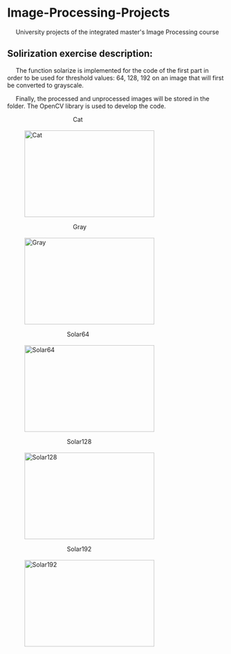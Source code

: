 # Image-Processing-Projects
&nbsp;&nbsp;&nbsp;&nbsp; University projects of the integrated master's Image Processing course

## Solirization exercise description:
&nbsp;&nbsp;&nbsp;&nbsp; The function solarize is implemented for the code of the first part in order to be used for threshold values: 64, 128, 192 on an image that will first be converted to grayscale. 

&nbsp;&nbsp;&nbsp;&nbsp; Finally, the processed and unprocessed images will be stored in the folder. The OpenCV library is used to develop the code.


<figure>
  <figcaption>&emsp;&emsp;&emsp;&emsp;&emsp;&emsp;&emsp;&emsp;Cat</figcaption>
  <br><img src="https://github.com/josezapiz/Image-Processing-Projects/assets/101471178/94c7986f-583a-4b77-b6df-5c30588e1d34" alt="Cat" width="300" height="200"><br>
</figure>

<figure>
  <figcaption>&emsp;&emsp;&emsp;&emsp;&emsp;&emsp;&emsp;&emsp;Gray</figcaption>
  <br><img src="https://github.com/josezapiz/Image-Processing-Projects/assets/101471178/527c3447-33cc-47d6-8118-350d093c7c65" alt="Gray" width="300" height="200"><br>
</figure>

<figure>
  <figcaption>&emsp;&emsp;&emsp;&emsp;&emsp;&emsp;&emsp;Solar64</figcaption>
  <br><img src="https://github.com/josezapiz/Image-Processing-Projects/assets/101471178/d3fe194a-b020-4c25-9373-45b9566f369a" alt="Solar64" width="300" height="200"><br>
</figure>

<figure>
  <figcaption>&emsp;&emsp;&emsp;&emsp;&emsp;&emsp;&emsp;Solar128</figcaption>
  <br><img src="https://github.com/josezapiz/Image-Processing-Projects/assets/101471178/8058eb85-efec-49d1-9236-bc1ea64417b0" alt="Solar128" width="300" height="200"><br>
</figure>

<figure>
  <figcaption>&emsp;&emsp;&emsp;&emsp;&emsp;&emsp;&emsp;Solar192</figcaption>
  <br><img src="https://github.com/josezapiz/Image-Processing-Projects/assets/101471178/12861be8-b0fe-4981-b6d6-13d48848a107" alt="Solar192" width="300" height="200"><br>
</figure>







